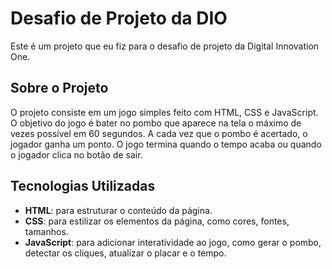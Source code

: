 # Desafio de Projeto da DIO

Este é um projeto que eu fiz para o desafio de projeto da Digital Innovation One.
## Sobre o Projeto

O projeto consiste em um jogo simples feito com HTML, CSS e JavaScript. O objetivo do jogo é bater no pombo que aparece na tela o máximo de vezes possível em 60 segundos. A cada vez que o pombo é acertado, o jogador ganha um ponto. O jogo termina quando o tempo acaba ou quando o jogador clica no botão de sair.

## Tecnologias Utilizadas

- **HTML**: para estruturar o conteúdo da página.
- **CSS**: para estilizar os elementos da página, como cores, fontes, tamanhos.
- **JavaScript**: para adicionar interatividade ao jogo, como gerar o pombo, detectar os cliques, atualizar o placar e o tempo.
